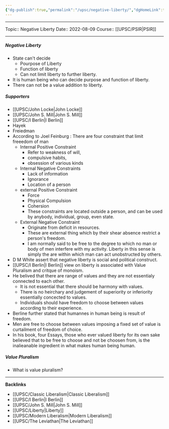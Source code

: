 ```yaml
---
{"dg-publish":true,"permalink":"/upsc/negative-liberty/","dgHomeLink":true,"dgPassFrontmatter":false}
---
```


----
Topic:: Negative Liberty
Date:: 2022-08-09
Course:: [[UPSC/PSIR|PSIR]] 

----
##### Negative Liberty 
- State can't decide 
	- Pourpose of Liberty 
	- Function of liberty 
	- Can not limit liberty to further liberty. 
- It is human being who can decide purpose and function of liberty. 
- There can not be a value addition to liberty. 

##### Supporters
- [[UPSC/John Locke|John Locke]]
- [[UPSC/John S. Mill|John S. Mill]]
- [[UPSC/I Berlin|I Berlin]] 
- Hayek 
- Freiedman
- According to Joel Feinburg : There are four constraint that limit freeedom of man 
	- Internal Positive Constraint 
		- Refer to weakness of will,
		- compulsive habits, 
		- obsession of various kinds
	- Internal Negative Constraints
		- Lack of information 
		- Ignorance 
		- Location of a person 
	- external Positive Constraint 
		- Force 
		- Physical Compulsion 
		- Cohersion 
		- These constraints are located outside a person, and can be used by anybody, individual, group, even state. 
	- External Negative Constraint 
		- Originate from deficit in resources. 
		- These are external thing which by their shear absence restrict a person's freedom. 
		- I am normally said to be free to the degree to which no man or body of men interfere with my activity. Liberty in this sense is simply the are within which man can act unobstructed by others. 
- D M White assert that negative liberty is social and political construct. 
- [[UPSC/I Berlin|I Berlin]] view on liberty is associated with Value Pluralism and critque of monoism. 
- He belived that there are range of values and they are not essentialy connected to each other. 
	- It is not essential that there should be harmony with values. 
	- There is no heirchary and judgement of superiority or inferiority essentially concected to values. 
	- Individuals should have freedom to choose between values according to their experience. 
- Berline further stated that humannes in human being is result of freedom. 
- Men are free to choose between values imposing a fixed set of value is curtailment of freedom of choice. 
- In his book, four Essays, those who ever valued liberty for its own sake believed that to be free to choose and not be choosen from, is the inalieanable ingredient in what makes human being human. 

##### Value Pluralism 
- What is value pluralism? 


---
**Backlinks**
- [[UPSC/Classic Liberalism|Classic Liberalism]]
- [[UPSC/I Berlin|I Berlin]]
- [[UPSC/John S. Mill|John S. Mill]]
- [[UPSC/Liberty|Liberty]]
- [[UPSC/Modern Liberalism|Modern Liberalism]]
- [[UPSC/The Leviathan|The Leviathan]]

